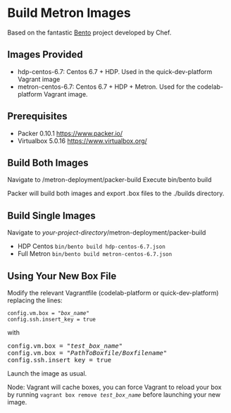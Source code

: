 Build Metron Images
=========================

Based on the fantastic [Bento](https://github.com/chef/bento) project developed by Chef.

Images Provided
---------------------
- hdp-centos-6.7: Centos 6.7 + HDP. Used in the quick-dev-platform Vagrant image
- metron-centos-6.7: Centos 6.7 + HDP + Metron. Used for the codelab-platform Vagrant image.

Prerequisites
---------------------
- Packer 0.10.1 https://www.packer.io/
- Virtualbox 5.0.16 https://www.virtualbox.org/

Build Both Images
---------------------- 
  Navigate to <your-project-directory>/metron-deployment/packer-build
  Execute bin/bento build
  
  Packer will build both images and export .box files to the ./builds directory.
  
Build Single Images
---------------------- 
 Navigate to *your-project-directory*/metron-deployment/packer-build
 * HDP Centos 
 ```bin/bento build hdp-centos-6.7.json```
 * Full Metron
 ```bin/bento build metron-centos-6.7.json```

Using Your New Box File
---------------------- 
Modify the relevant Vagrantfile (codelab-platform or quick-dev-platform) replacing the lines:

<pre><code>config.vm.box = "<i>box_name</i>"
config.ssh.insert_key = true</code></pre>

with

<pre></code>config.vm.box = "<i>test_box_name</i>"
config.vm.box = "<i>PathToBoxfile/Boxfilename</i>"
config.ssh.insert_key = true</code></pre>

Launch the image as usual.

Node: Vagrant will cache boxes, you can force Vagrant to reload your box by running <code>vagrant box remove <i>test_box_name</i></code> before launching your new image.

